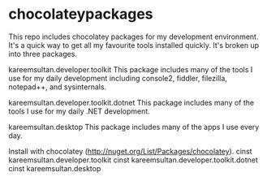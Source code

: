 chocolateypackages
==================

This repo includes chocolatey packages for my development environment. It's a quick way to get all my favourite tools installed quickly. 
It's broken up into three packages. 

kareemsultan.developer.toolkit
This package includes many of the tools I use for my daily development including console2, fiddler, filezilla, notepad++, and sysinternals.

kareemsultan.developer.toolkit.dotnet
This package includes many of the tools I use for my daily .NET development. 

kareemsultan.desktop
This package includes many of the apps I use every day.

 

Install with chocolatey (http://nuget.org/List/Packages/chocolatey).
cinst kareemsultan.developer.toolkit 
cinst kareemsultan.developer.toolkit.dotnet
cinst kareemsultan.desktop
